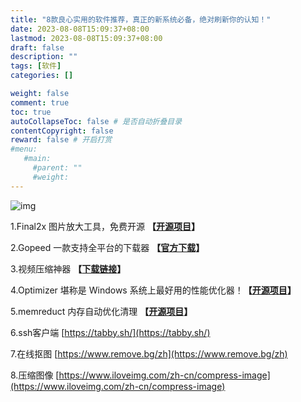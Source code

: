 ```yaml
---
title: "8款良心实用的软件推荐，真正的新系统必备，绝对刷新你的认知！"
date: 2023-08-08T15:09:37+08:00
lastmod: 2023-08-08T15:09:37+08:00
draft: false
description: ""
tags: [软件]
categories: []

weight: false
comment: true
toc: true
autoCollapseToc: false # 是否自动折叠目录
contentCopyright: false
reward: false # 开启打赏
#menu:
   #main:
     #parent: ""
     #weight:
---
```


![img](https://r2.leshans.eu.org/2023/08/e3eba7dbc4c2d2480ba74445f0035f55.webp)

1.Final2x 图片放大工具，免费开源 **【[开源项目](https://github.com/Tohrusky/Final2x/)】**

2.Gopeed 一款支持全平台的下载器 **【[官方下载](https://gopeed.com/zh-CN)】**

3.视频压缩神器 **【[下载链接](https://handbrake.fr/)】**

4.Optimizer 堪称是 Windows 系统上最好用的性能优化器！**【[开源项目](https://github.com/hellzerg/optimizer)】**

5.memreduct 内存自动优化清理 **【[开源项目](https://github.com/henrypp/memreduct)】**

6.ssh客户端 [https://tabby.sh/](https://tabby.sh/)

7.在线抠图 [https://www.remove.bg/zh](https://www.remove.bg/zh)

8.压缩图像 [https://www.iloveimg.com/zh-cn/compress-image](https://www.iloveimg.com/zh-cn/compress-image)

